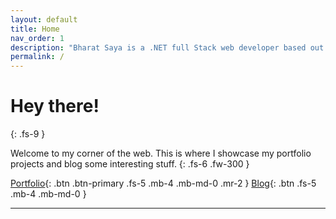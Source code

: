 ```yaml
---
layout: default
title: Home
nav_order: 1
description: "Bharat Saya is a .NET full Stack web developer based out of Hyderabad, India."
permalink: /
---
```


# Hey there!
{: .fs-9 }

Welcome to my corner of the web. This is where I showcase my portfolio projects and blog some interesting stuff.
{: .fs-6 .fw-300 }

[Portfolio][Portfolio]{: .btn .btn-primary .fs-5 .mb-4 .mb-md-0 .mr-2 }
[Blog][Blog]{: .btn .fs-5 .mb-4 .mb-md-0 }

----

[Portfolio]: https://bsaya.net/portfolio
[Blog]: https://bsaya.net/blog
